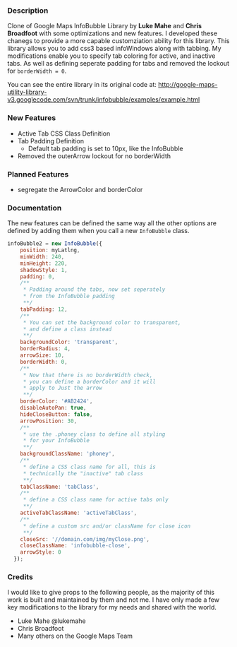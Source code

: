 ### Description
Clone of Google Maps InfoBubble Library by **Luke Mahe** and **Chris Broadfoot** with some optimizations and new features. I developed these chanegs to provide a more capable customziation ability for this library. This library allows you to add css3 based infoWindows along with tabbing. My modifications enable you to specify tab coloring for active, and inactive tabs. As well as defining seperate padding for tabs and removed the lockout for `borderWidth = 0`.

You can see the entire library in its original code at: http://google-maps-utility-library-v3.googlecode.com/svn/trunk/infobubble/examples/example.html

### New Features

  * Active Tab CSS Class Definition
  * Tab Padding Definition
    * Default tab padding is set to 10px, like the InfoBubble
  * Removed the outerArrow lockout for no borderWidth
  
### Planned Features

 * segregate the ArrowColor and borderColor

### Documentation
The new features can be defined the same way all the other options are defined by adding them when you call a new `InfoBubble` class.

```Javascript
infoBubble2 = new InfoBubble({
    position: myLatlng,
    minWidth: 240,
    minHeight: 220,
    shadowStyle: 1,
    padding: 0,
    /**
     * Padding around the tabs, now set seperately
     * from the InfoBubble padding
     **/
    tabPadding: 12,
    /** 
     * You can set the background color to transparent, 
     * and define a class instead
     **/
    backgroundColor: 'transparent',
    borderRadius: 4,
    arrowSize: 10,
    borderWidth: 0,
    /**
     * Now that there is no borderWidth check, 
     * you can define a borderColor and it will 
     * apply to Just the arrow
     **/
    borderColor: '#AB2424',
    disableAutoPan: true,
    hideCloseButton: false,
    arrowPosition: 30,
    /** 
     * use the .phoney class to define all styling 
     * for your InfoBubble
     **/
    backgroundClassName: 'phoney',
    /**
     * define a CSS class name for all, this is 
     * technically the "inactive" tab class
     **/
    tabClassName: 'tabClass',
    /**
     * define a CSS class name for active tabs only
     **/
    activeTabClassName: 'activeTabClass',
    /**
     * define a custom src and/or className for close icon
     **/
    closeSrc: '//domain.com/img/myClose.png',
    closeClassName: 'infobubble-close',
    arrowStyle: 0
  });
```

### Credits
I would like to give props to the following people, as the majority of this work is built and maintained by them and not me. I have only made a few key modifications to the library for my needs and shared with the world.

* Luke Mahe @lukemahe
* Chris Broadfoot
* Many others on the Google Maps Team
